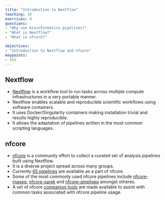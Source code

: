 ```yaml
---
title: "Introduction to Nextflow"
teaching: 10
exercises: 0
questions:
- "Why use bioinformatics pipelines?"
- "What is Nextflow?"
- "What is nfcore?"

objectives:
- "Introduction to Nextflow and nfcore"
keypoints:
- XXX
---
```


## Nextflow 
- [Nextflow](https://www.nextflow.io/) is a workflow tool to run tasks across multiple compute infrastructures in a very portable manner. 
- Nextflow enables scalable and reproducible scientific workflows using software containers. 
- It uses Docker/Singularity containers making installation trivial and results highly reproducible.
- It allows the adaptation of pipelines written in the most common scripting languages.

## nfcore
- [nfcore](https://nf-co.re/) is a community effort to collect a curated set of analysis pipelines built using Nextflow.
- It is a diverse project spread across many groups.
- Currently [65 pipelines](https://nf-co.re/pipelines) are available as a part of nfcore.
- Some of the most commonly used nfcore pipelines include [nfcore-rnaseq](https://nf-co.re/rnaseq), [nfcore-sarek](https://nf-co.re/sarek) and [nfcore-ampliseq](https://nf-co.re/ampliseq) amongst otheres.
- A set of nfcore [companion tools](https://nf-co.re/tools/) are made available to assist with common tasks associated with nfcore pipeline usage. 

